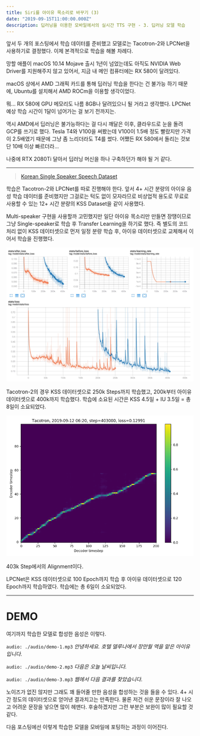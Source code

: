 ```yaml
---
title: Siri를 아이유 목소리로 바꾸기 (3)
date: "2019-09-15T11:00:00.000Z"
description: 딥러닝을 이용한 모바일에서의 실시간 TTS 구현 - 3. 딥러닝 모델 학습
---
```


앞서 두 개의 포스팅에서 학습 데이터를 준비했고 모델로는 Tacotron-2와 LPCNet을 사용하기로 결정했다. 이제 본격적으로 학습을 해볼 차례다.

망할 애플이 macOS 10.14 Mojave 출시 1년이 넘었는데도 아직도 NVIDIA Web Driver를 지원해주지 않고 있어서, 지금 내 메인 컴퓨터에는 RX 580이 달려있다.

macOS 상에서 AMD 그래픽 카드를 통해 딥러닝 학습을 한다는 건 불가능 하기 때문에, Ubuntu를 설치해서 AMD ROCm을 이용할 생각이었다.

뭐... RX 580에 GPU 메모리도 나름 8GB나 달려있으니 될 거라고 생각했다. LPCNet 예상 학습 시간이 1달이 넘어가는 걸 보기 전까지는.

역시 AMD에서 딥러닝은 불가능하다는 걸 다시 깨달은 이후, 클라우드로 눈을 돌려 GCP를 쓰기로 했다. Tesla T4와 V100을 써봤는데 V100이 1.5배 정도 빨랐지만 가격이 2.5배였기 때문에 그냥 좀 느리더라도 T4를 썼다. 어쨌든 RX 580에서 돌리는 것보단 10배 이상 빠르더라...

나중에 RTX 2080Ti 달아서 딥러닝 머신을 하나 구축하던가 해야 될 거 같다.

---

> [Korean Single Speaker Speech Dataset](https://www.kaggle.com/bryanpark/korean-single-speaker-speech-dataset)

학습은 Tacotron-2와 LPCNet를 따로 진행해야 한다. 앞서 4+ 시간 분량의 아이유 음성 학습 데이터를 준비했지만 그걸로는 턱도 없이 모자라므로 비상업적 용도로 무료로 사용할 수 있는 12+ 시간 분량의 KSS Dataset을 같이 사용했다.

Multi-speaker 구현을 사용할까 고민했지만 일단 아이유 목소리만 만들면 장땡이므로 그냥 Single-speaker로 학습 후 Transfer Learning을 하기로 했다. 즉 별도의 코드 처리 없이 KSS 데이터셋으로 먼저 일정 분량 학습 후, 아이유 데이터셋으로 교체해서 이어서 학습을 진행했다.

![Tacotron-2 TensorBoard](./images/tacotron-tensorboard.jpg)

Tacotron-2의 경우 KSS 데이터셋으로 250k Steps까지 학습했고, 200k부터 아이유 데이터셋으로 400k까지 학습했다. 학습에 소요된 시간은 KSS 4.5일 + IU 3.5일 = 총 8일이 소요되었다.

![Tacotron-2 Alignment](./images/tacotron-alignment.png)

403k Step에서의 Alignment이다.

LPCNet은 KSS 데이터셋으로 100 Epoch까지 학습 후 아이유 데이터셋으로 120 Epoch까지 학습하였다. 학습에는 총 6일이 소요되었다.

---

# DEMO

여기까지 학습한 모델로 합성한 음성은 이렇다.

`audio: ./audio/demo-1.mp3`
_안녕하세요. 호텔 델루나에서 장만월 역을 맡은 아이유 입니다._

`audio: ./audio/demo-2.mp3`
_다음은 오늘 날씨입니다._

`audio: ./audio/demo-3.mp3`
_웹에서 다음 결과를 찾았습니다._

노이즈가 없진 않지만 그래도 꽤 들어줄 만한 음성을 합성하는 것을 들을 수 있다. 4+ 시간 정도의 데이터셋으로 얻어낸 결과치고는 만족한다. 물론 저건 쉬운 문장이라 잘 나오고 어려운 문장을 넣으면 많이 헤맨다. 후술하겠지만 그런 부분은 보완이 많이 필요할 것 같다.

다음 포스팅에선 이렇게 학습한 모델을 모바일에 포팅하는 과정이 이어진다.

